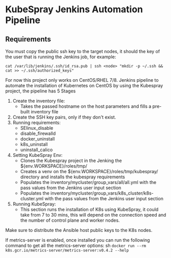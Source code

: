 # KubeSpray Jenkins Automation Pipeline

## Requirements

You must copy the public ssh key to the target nodes, it should the key of the user that is running the Jenkins job, for example:

```
cat /var/lib/jenkins/.ssh/id_rsa.pub | ssh <node> "mkdir -p ~/.ssh && cat >> ~/.ssh/authorized_keys"

```

For now this project only works on CentOS/RHEL 7/8.
Jenkins pipeline to automate the installation of Kubernetes on CentOS by using the Kubespray project, the pipeline has 5 Stages

1. Create the inventory file:
   - Takes the passed hostname on the host parameters and fills a pre-built inventory file
2. Create the SSH key pairs, only if they don't exist.
3. Running requirements:
   - SElinux_disable
   - disable_firewalld
   - docker_uninstall
   - k8s_uninstall
   - uninstall_calico
4. Setting KubeSpray Env:
   - Clones the Kubespray project in the Jenking the ${env.WORKSPACE}/roles/tmp/
   - Creates a venv on the ${env.WORKSPACE}/roles/tmp/kubespray/ directory and installs the kubespray requirements
   - Populates the inventory/mycluster/group_vars/all/all.yml with the pass values from the Jenkins user input section
   - Populates the inventory/mycluster/group_vars/k8s_cluster/k8s-cluster.yml with the pass values from the Jenkins user input section
5. Running KubeSpray:
   - This section runs the installation of K8s using KubeSpray, it could take from 7 to 30 mins, this will depend on the connection speed and the number of control plane and worker nodes.

Make sure to distribute the Ansible host public keys to the K8s nodes.

If metrics-server is enabled, once installed you can run the following command to get all the metrics-server options:
sh `docker run --rm k8s.gcr.io/metrics-server/metrics-server:v0.4.2 --help`

```

```
